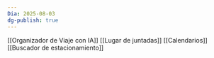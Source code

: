 ```yaml
---
Dia: 2025-08-03
dg-publish: true
---
```

[[Organizador de Viaje con IA]]
[[Lugar de juntadas]]
[[Calendarios]]
[[Buscador de estacionamiento]]